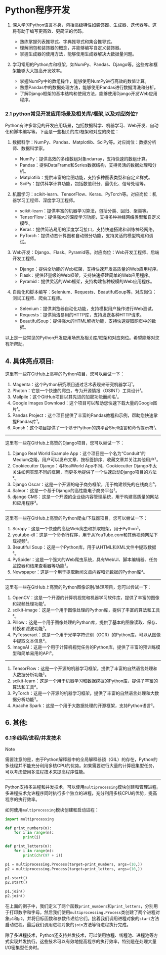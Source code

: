 
# Python程序开发


1. 深入学习Python语言本身，包括高级特性如装饰器、生成器、迭代器等。这将有助于编写更高效、更简洁的代码。
    - 熟练掌握列表推导式、字典推导式和集合推导式。
    - 理解闭包和装饰器的概念，并能够编写自定义装饰器。
    - 掌握生成器的使用方法，能够使用生成器解决大数据量问题。

2. 学习常用的Python库和框架，如NumPy、Pandas、Django等。这些库和框架能够大大提高开发效率。
    - 掌握NumPy中的数组操作，能够使用NumPy进行高效的数值计算。
    - 熟悉Pandas中的数据处理方法，能够使用Pandas进行数据清洗和分析。
    - 了解Django框架的基本结构和使用方法，能够使用Django开发Web应用程序。



### 2.1 python常见开发应用场景及相关库/框架,以及对应岗位?

Python有许多常见的开发应用场景，包括数据科学、机器学习、Web开发、自动化和脚本编写等。下面是一些相关的库/框架和对应的岗位：

1. 数据科学：NumPy、Pandas、Matplotlib、SciPy等。对应岗位：数据分析师、数据科学家。
    - NumPy：提供高效的多维数组对象ndarray，支持快速的数组计算。
    - Pandas：提供DataFrame和Series数据结构，支持灵活的数据处理和分析。
    - Matplotlib：提供丰富的绘图功能，支持多种图表类型和自定义样式。
    - SciPy：提供科学计算功能，包括数值积分、最优化、信号处理等。

2. 机器学习：scikit-learn、TensorFlow、Keras、PyTorch等。对应岗位：机器学习工程师、深度学习工程师。
    - scikit-learn：提供丰富的机器学习算法，包括分类、回归、聚类等。
    - TensorFlow：提供强大的深度学习功能，支持多种神经网络类型和自定义模型。
    - Keras：提供简洁易用的深度学习接口，支持快速搭建和训练神经网络。
    - PyTorch：提供动态计算图和自动微分功能，支持灵活的模型构建和调试。

3. Web开发：Django、Flask、Pyramid等。对应岗位：Web开发工程师、后端开发工程师。
    - Django：提供全功能的Web框架，支持快速开发高质量的Web应用程序。
    - Flask：提供轻量级的Web框架，支持快速搭建简单的Web应用程序。
    - Pyramid：提供灵活的Web框架，支持构建各种规模的Web应用程序。

4. 自动化和脚本编写：Selenium、Requests、BeautifulSoup等。对应岗位：测试工程师、爬虫工程师。
    - Selenium：提供浏览器自动化功能，支持模拟用户操作进行Web测试。
    - Requests：提供简洁易用的HTTP库，支持发送各种HTTP请求。
    - BeautifulSoup：提供强大的HTML解析功能，支持快速提取网页中的数据。

以上是一些常见的Python开发应用场景及相关库/框架和对应岗位。希望能够对您有所帮助。




## 4. 具体亮点项目:

这里有一些在GitHub上高星的Python项目，您可以尝试一下：

1. Magenta：这个Python研究项目通过艺术表现来研究机器学习¹。
2. Photon：它是一个快速的爬虫，专为开源情报（OSINT）工具设计¹。
3. Mailpile：这个GitHub项目以其先进的加密功能而闻名¹。
4. Google Images Download：这个项目可以帮助您快速下载大量的Google图片¹。
5. Pandas Project：这个项目提供了丰富的Pandas教程和示例，帮助您快速掌握Pandas库¹。
6. Xonsh：这个项目提供了一个基于Python的跨平台Shell语言和命令提示符¹。



---

这里有一些在GitHub上高赞的Django项目，您可以尝试一下：

1. Django Real World Example App：这个项目是一个名为“Conduit”的Medium克隆，用户可以发布文章、按标签排序、收藏文章并关注其他用户²。
2. Cookiecutter Django：与RealWorld App不同，Cookiecutter Django不太关注如何实现不同的框架，而更多地提供了一个快速启动Django项目的方法²。
3. Django Oscar：这是一个开源的电子商务框架，用于构建领先的在线商店³。
4. Saleor：这是一个基于Django的高性能电子商务平台³。
5. django CMS：这是一个开源的企业级内容管理系统，用于构建高质量的网站和应用程序³。



------

这里有一些在GitHub上高赞的Python爬虫/下载器项目，您可以尝试一下：

1. Scrapy：这是一个快速的高级Web爬虫和抓取框架，用于Python²。
2. youtube-dl：这是一个命令行程序，用于从YouTube.com和其他视频网站下载视频³。
3. Beautiful Soup：这是一个Python库，用于从HTML和XML文件中提取数据³。
4. PySpider：这是一个强大的Web爬虫系统，具有WebUI、脚本编辑器、任务监控器和结果查看器等功能³。
5. Newspaper：这是一个用于提取新闻文章内容和元数据的Python库³。


-----

这里有一些在GitHub上高赞的Python图像识别/处理项目，您可以尝试一下：

1. OpenCV：这是一个开源的计算机视觉和机器学习软件库，提供了丰富的图像和视频处理功能¹。
2. scikit-image：这是一个用于图像处理的Python库，提供了丰富的算法和工具³。
3. Pillow：这是一个用于图像处理的Python库，提供了基本的图像读取、保存、转换和滤波功能³。
4. PyTesseract：这是一个用于光学字符识别（OCR）的Python库，可以从图像中提取文本信息³。
5. ImageAI：这是一个用于计算机视觉任务的Python库，提供了丰富的预训练模型和简单易用的API³。



------


1. TensorFlow：这是一个开源的机器学习框架，提供了丰富的自然语言处理和大数据分析功能²。
2. scikit-learn：这是一个用于机器学习和数据挖掘的Python库，提供了丰富的算法和工具²。
3. PyTorch：这是一个开源的机器学习框架，提供了丰富的自然语言处理和大数据分析功能²。
5. Apache Spark：这是一个用于大数据处理的开源框架，支持Python语言²。



## 6. 其他:

### 6.1多线程/进程/并发技术



> [!NOTE]
> 需要注意的是，由于Python解释器中的全局解释器锁（GIL）的存在，Python的多线程并不能充分利用多核CPU的优势。如果需要进行大量的计算密集型任务，可以考虑使用多进程技术来提高程序性能。



------

Python支持多进程和并发技术，可以使用`multiprocessing`模块创建和管理进程。多进程技术允许程序同时执行多个独立的进程，充分利用多核CPU的优势，提高程序的执行效率。

如何使用`multiprocessing`模块创建和启动进程：
```python
import multiprocessing

def print_numbers(n):
    for i in range(n):
        print(i)

def print_letters(n):
    for i in range(n):
        print(chr(97 + i))

p1 = multiprocessing.Process(target=print_numbers, args=(10,))
p2 = multiprocessing.Process(target=print_letters, args=(10,))

p1.start()
p2.start()

p1.join()
p2.join()
```
在上面的例子中，我们定义了两个函数`print_numbers`和`print_letters`，分别用于打印数字和字母。然后我们使用`multiprocessing.Process`类创建了两个进程对象`p1`和`p2`，并将目标函数和参数传递给它们。接着我们调用进程对象的`start`方法启动进程。最后我们调用进程对象的`join`方法等待进程执行完成。

除了多进程技术，Python还支持并发技术，可以使用协程、线程池、进程池等方式实现并发执行。这些技术可以有效地提高程序的执行效率，特别是在处理大量I/O密集型任务时。



